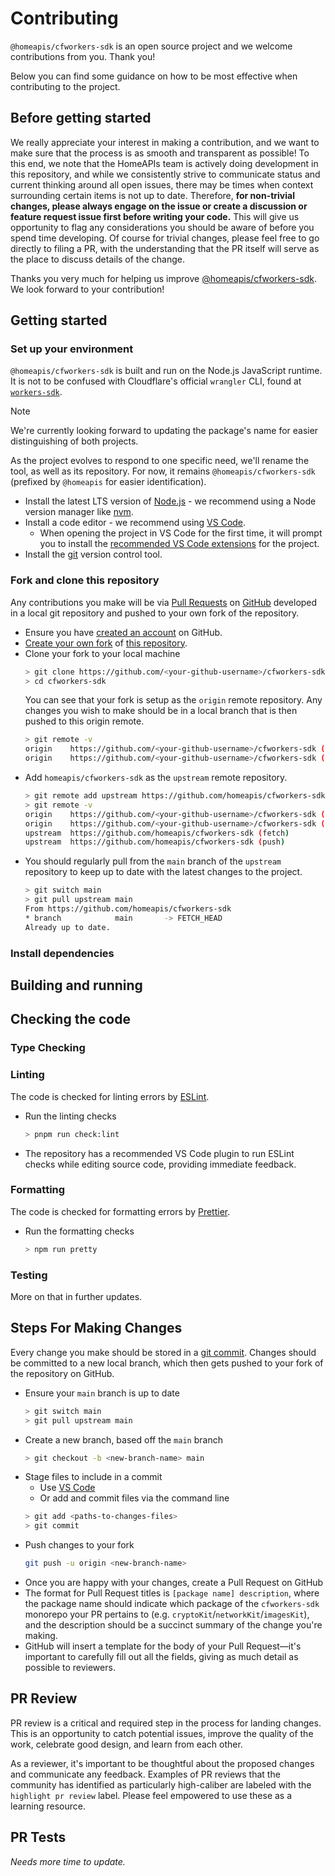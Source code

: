 # Contributing

`@homeapis/cfworkers-sdk` is an open source project and we welcome contributions from you. Thank you!

Below you can find some guidance on how to be most effective when contributing to the project.

## Before getting started

We really appreciate your interest in making a contribution, and we want to make sure that the process is as smooth and transparent as possible! To this end, we note that the HomeAPIs team is actively doing development in this repository, and while we consistently strive to communicate status and current thinking around all open issues, there may be times when context surrounding certain items is not up to date. Therefore, **for non-trivial changes, please always engage on the issue or create a discussion or feature request issue first before writing your code.** This will give us opportunity to flag any considerations you should be aware of before you spend time developing. Of course for trivial changes, please feel free to go directly to filing a PR, with the understanding that the PR itself will serve as the place to discuss details of the change.

Thanks you very much for helping us improve [@homeapis/cfworkers-sdk](https://github.com/homeapis.com/cfworkers-sdk). We look forward to your contribution!

## Getting started

### Set up your environment

`@homeapis/cfworkers-sdk` is built and run on the Node.js JavaScript runtime. It is not to be confused with Cloudflare's official `wrangler` CLI, found at [`workers-sdk`](https://github.com/cloudflare/workers-sdk).

> [!NOTE]
> We're currently looking forward to updating the package's name for easier distinguishing of both projects.
> 
> As the project evolves to respond to one specific need, we'll rename the tool, as well as its repository. For now, it remains `@homeapis/cfworkers-sdk` (prefixed by `@homeapis` for easier identification).

- Install the latest LTS version of [Node.js](https://nodejs.dev/) - we recommend using a Node version manager like [nvm](https://github.com/nvm-sh/nvm).
- Install a code editor - we recommend using [VS Code](https://code.visualstudio.com/).
  - When opening the project in VS Code for the first time, it will prompt you to install the [recommended VS Code extensions](https://code.visualstudio.com/docs/editor/extension-marketplace#:~:text=install%20the%20recommended%20extensions) for the project.
- Install the [git](https://git-scm.com/) version control tool.

### Fork and clone this repository

Any contributions you make will be via [Pull Requests](https://docs.github.com/en/pull-requests/collaborating-with-pull-requests/proposing-changes-to-your-work-with-pull-requests/about-pull-requests) on [GitHub](https://github.com/) developed in a local git repository and pushed to your own fork of the repository.

- Ensure you have [created an account](https://docs.github.com/en/get-started/onboarding/getting-started-with-your-github-account) on GitHub.
- [Create your own fork](https://docs.github.com/en/get-started/quickstart/fork-a-repo) of [this repository](https://github.com/cloudflare/workers-sdk).
- Clone your fork to your local machine
  ```sh
  > git clone https://github.com/<your-github-username>/cfworkers-sdk
  > cd cfworkers-sdk
  ```
  You can see that your fork is setup as the `origin` remote repository.
  Any changes you wish to make should be in a local branch that is then pushed to this origin remote.
  ```sh
  > git remote -v
  origin	https://github.com/<your-github-username>/cfworkers-sdk (fetch)
  origin	https://github.com/<your-github-username>/cfworkers-sdk (push)
  ```
- Add `homeapis/cfworkers-sdk` as the `upstream` remote repository.
  ```sh
  > git remote add upstream https://github.com/homeapis/cfworkers-sdk
  > git remote -v
  origin	https://github.com/<your-github-username>/cfworkers-sdk (fetch)
  origin	https://github.com/<your-github-username>/cfworkers-sdk (push)
  upstream	https://github.com/homeapis/cfworkers-sdk (fetch)
  upstream	https://github.com/homeapis/cfworkers-sdk (push)
  ```
- You should regularly pull from the `main` branch of the `upstream` repository to keep up to date with the latest changes to the project.
  ```sh
  > git switch main
  > git pull upstream main
  From https://github.com/homeapis/cfworkers-sdk
  * branch            main       -> FETCH_HEAD
  Already up to date.
  ```

### Install dependencies

## Building and running

## Checking the code

### Type Checking

### Linting

The code is checked for linting errors by [ESLint](https://eslint.org/).

- Run the linting checks
  ```sh
  > pnpm run check:lint
  ```
- The repository has a recommended VS Code plugin to run ESLint checks while editing source code, providing immediate feedback.

### Formatting

The code is checked for formatting errors by [Prettier](https://prettier.io/).

- Run the formatting checks
  ```sh
  > npm run pretty
  ```

### Testing

More on that in further updates.

## Steps For Making Changes

Every change you make should be stored in a [git commit](https://github.com/git-guides/git-commit).
Changes should be committed to a new local branch, which then gets pushed to your fork of the repository on GitHub.

- Ensure your `main` branch is up to date
  ```sh
  > git switch main
  > git pull upstream main
  ```
- Create a new branch, based off the `main` branch
  ```sh
  > git checkout -b <new-branch-name> main
  ```
- Stage files to include in a commit
  - Use [VS Code](https://code.visualstudio.com/docs/editor/versioncontrol#_git-support)
  - Or add and commit files via the command line
  ```sh
  > git add <paths-to-changes-files>
  > git commit
  ```
- Push changes to your fork
  ```sh
  git push -u origin <new-branch-name>
  ```
- Once you are happy with your changes, create a Pull Request on GitHub
- The format for Pull Request titles is `[package name] description`, where the package name should indicate which package of the `cfworkers-sdk` monorepo your PR pertains to (e.g. `cryptoKit`/`networkKit`/`imagesKit`), and the description should be a succinct summary of the change you're making.
- GitHub will insert a template for the body of your Pull Request—it's important to carefully fill out all the fields, giving as much detail as possible to reviewers.

## PR Review

PR review is a critical and required step in the process for landing changes. This is an opportunity to catch potential issues, improve the quality of the work, celebrate good design, and learn from each other.

As a reviewer, it's important to be thoughtful about the proposed changes and communicate any feedback. Examples of PR reviews that the community has identified as particularly high-caliber are labeled with the `highlight pr review` label. Please feel empowered to use these as a learning resource.

## PR Tests

*Needs more time to update.*